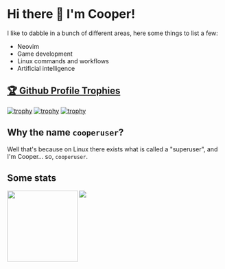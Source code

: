 # Hi there 👋 I'm Cooper!

I like to dabble in a bunch of different areas, here some things to list a few:
- Neovim
- Game development
- Linux commands and workflows
- Artificial intelligence

## [🏆 Github Profile Trophies](https://github.com/ryo-ma/github-profile-trophy)

[![trophy](https://github-profile-trophy.vercel.app/?username=cooperuser&theme=discord&no-bg=true&no-frame=true&column=8&rank=SECRET,SSS,SS,S&margin-w=15)](https://github.com/ryo-ma/github-profile-trophy)
[![trophy](https://github-profile-trophy.vercel.app/?username=cooperuser&theme=discord&no-bg=true&no-frame=true&column=8&rank=AAA,AA,A&margin-w=15)](https://github.com/ryo-ma/github-profile-trophy)
[![trophy](https://github-profile-trophy.vercel.app/?username=cooperuser&theme=discord&no-bg=true&no-frame=true&column=8&rank=B,C&margin-w=15)](https://github.com/ryo-ma/github-profile-trophy)

## Why the name `cooperuser`?

Well that's because on Linux there exists what is called a "superuser", and I'm Cooper... so, `cooperuser`.

## Some stats

<div>
  <img height="165" align="left" src="https://github-readme-stats.vercel.app/api?username=cooperuser&count_private=true&include_all_commits=true&theme=gruvbox" />
  <img src="https://github-readme-stats.vercel.app/api/top-langs/?username=cooperuser&layout=compact&theme=gruvbox" />
</div>
